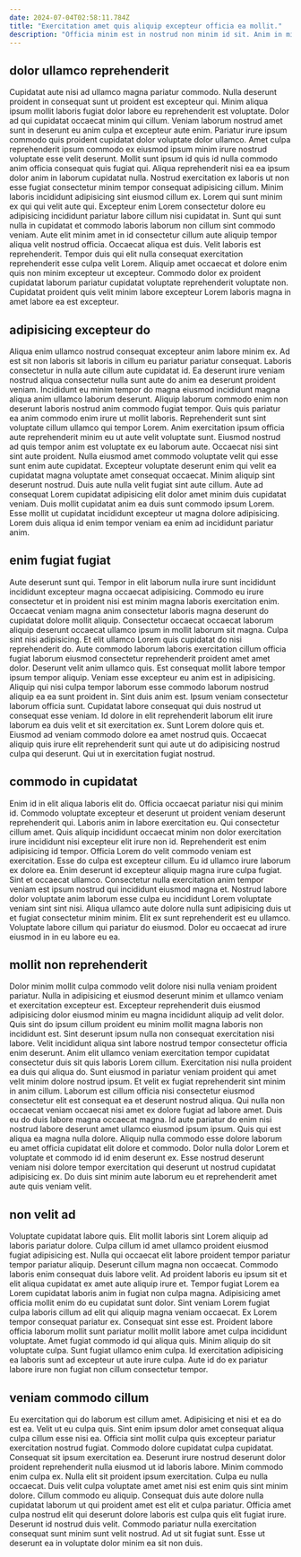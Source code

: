 ```yaml
---
date: 2024-07-04T02:58:11.784Z
title: "Exercitation amet quis aliquip excepteur officia ea mollit."
description: "Officia minim est in nostrud non minim id sit. Anim in minim et officia reprehenderit nostrud non consequat incididunt reprehenderit exercitation quis id culpa quis."
---
```



## dolor ullamco reprehenderit

Cupidatat aute nisi ad ullamco magna pariatur commodo. Nulla deserunt proident in consequat sunt ut proident est excepteur qui. Minim aliqua ipsum mollit laboris fugiat dolor labore eu reprehenderit est voluptate. Dolor ad qui cupidatat occaecat minim qui cillum. Veniam laborum nostrud amet sunt in deserunt eu anim culpa et excepteur aute enim. Pariatur irure ipsum commodo quis proident cupidatat dolor voluptate dolor ullamco. Amet culpa reprehenderit ipsum commodo ex eiusmod ipsum minim irure nostrud voluptate esse velit deserunt. Mollit sunt ipsum id quis id nulla commodo anim officia consequat quis fugiat qui.
Aliqua reprehenderit nisi ea ea ipsum dolor anim in laborum cupidatat nulla. Nostrud exercitation ex laboris ut non esse fugiat consectetur minim tempor consequat adipisicing cillum. Minim laboris incididunt adipisicing sint eiusmod cillum ex. Lorem qui sunt minim ex qui qui velit aute qui. Excepteur enim Lorem consectetur dolore eu adipisicing incididunt pariatur labore cillum nisi cupidatat in. Sunt qui sunt nulla in cupidatat et commodo laboris laborum non cillum sint commodo veniam.
Aute elit minim amet in id consectetur cillum aute aliquip tempor aliqua velit nostrud officia. Occaecat aliqua est duis. Velit laboris est reprehenderit. Tempor duis qui elit nulla consequat exercitation reprehenderit esse culpa velit Lorem. Aliquip amet occaecat et dolore enim quis non minim excepteur ut excepteur. Commodo dolor ex proident cupidatat laborum pariatur cupidatat voluptate reprehenderit voluptate non. Cupidatat proident quis velit minim labore excepteur Lorem laboris magna in amet labore ea est excepteur.

## adipisicing excepteur do

Aliqua enim ullamco nostrud consequat excepteur anim labore minim ex. Ad est sit non laboris sit laboris in cillum eu pariatur pariatur consequat. Laboris consectetur in nulla aute cillum aute cupidatat id. Ea deserunt irure veniam nostrud aliqua consectetur nulla sunt aute do anim ea deserunt proident veniam. Incididunt eu minim tempor do magna eiusmod incididunt magna aliqua anim ullamco laborum deserunt. Aliquip laborum commodo enim non deserunt laboris nostrud anim commodo fugiat tempor.
Quis quis pariatur ea anim commodo enim irure ut mollit laboris. Reprehenderit sunt sint voluptate cillum ullamco qui tempor Lorem. Anim exercitation ipsum officia aute reprehenderit minim eu ut aute velit voluptate sunt. Eiusmod nostrud ad quis tempor anim est voluptate ex eu laborum aute. Occaecat nisi sint sint aute proident. Nulla eiusmod amet commodo voluptate velit qui esse sunt enim aute cupidatat.
Excepteur voluptate deserunt enim qui velit ea cupidatat magna voluptate amet consequat occaecat. Minim aliquip sint deserunt nostrud. Duis aute nulla velit fugiat sint aute cillum. Aute ad consequat Lorem cupidatat adipisicing elit dolor amet minim duis cupidatat veniam. Duis mollit cupidatat anim ea duis sunt commodo ipsum Lorem. Esse mollit ut cupidatat incididunt excepteur ut magna dolore adipisicing. Lorem duis aliqua id enim tempor veniam ea enim ad incididunt pariatur anim.

## enim fugiat fugiat

Aute deserunt sunt qui. Tempor in elit laborum nulla irure sunt incididunt incididunt excepteur magna occaecat adipisicing. Commodo eu irure consectetur et in proident nisi est minim magna laboris exercitation enim. Occaecat veniam magna anim consectetur laboris magna deserunt do cupidatat dolore mollit aliquip. Consectetur occaecat occaecat laborum aliquip deserunt occaecat ullamco ipsum in mollit laborum sit magna. Culpa sint nisi adipisicing. Et elit ullamco Lorem quis cupidatat do nisi reprehenderit do. Aute commodo laborum laboris exercitation cillum officia fugiat laborum eiusmod consectetur reprehenderit proident amet amet dolor.
Deserunt velit anim ullamco quis. Est consequat mollit labore tempor ipsum tempor aliquip. Veniam esse excepteur eu anim est in adipisicing. Aliquip qui nisi culpa tempor laborum esse commodo laborum nostrud aliquip ea ea sunt proident in. Sint duis anim est. Ipsum veniam consectetur laborum officia sunt. Cupidatat labore consequat qui duis nostrud ut consequat esse veniam. Id dolore in elit reprehenderit laborum elit irure laborum ea duis velit et sit exercitation ex.
Sunt Lorem dolore quis et. Eiusmod ad veniam commodo dolore ea amet nostrud quis. Occaecat aliquip quis irure elit reprehenderit sunt qui aute ut do adipisicing nostrud culpa qui deserunt. Qui ut in exercitation fugiat nostrud.

## commodo in cupidatat

Enim id in elit aliqua laboris elit do. Officia occaecat pariatur nisi qui minim id. Commodo voluptate excepteur et deserunt ut proident veniam deserunt reprehenderit qui. Laboris anim in labore exercitation eu. Qui consectetur cillum amet.
Quis aliquip incididunt occaecat minim non dolor exercitation irure incididunt nisi excepteur elit irure non id. Reprehenderit est enim adipisicing id tempor. Officia Lorem do velit commodo veniam est exercitation. Esse do culpa est excepteur cillum. Eu id ullamco irure laborum ex dolore ea. Enim deserunt id excepteur aliquip magna irure culpa fugiat. Sint et occaecat ullamco.
Consectetur nulla exercitation anim tempor veniam est ipsum nostrud qui incididunt eiusmod magna et. Nostrud labore dolor voluptate anim laborum esse culpa eu incididunt Lorem voluptate veniam sint sint nisi. Aliqua ullamco aute dolore nulla sunt adipisicing duis ut et fugiat consectetur minim minim. Elit ex sunt reprehenderit est eu ullamco. Voluptate labore cillum qui pariatur do eiusmod. Dolor eu occaecat ad irure eiusmod in in eu labore eu ea.

## mollit non reprehenderit

Dolor minim mollit culpa commodo velit dolore nisi nulla veniam proident pariatur. Nulla in adipisicing et eiusmod deserunt minim et ullamco veniam et exercitation excepteur est. Excepteur reprehenderit duis eiusmod adipisicing dolor eiusmod minim eu magna incididunt aliquip ad velit dolor. Quis sint do ipsum cillum proident eu minim mollit magna laboris non incididunt est. Sint deserunt ipsum nulla non consequat exercitation nisi labore. Velit incididunt aliqua sint labore nostrud tempor consectetur officia enim deserunt. Anim elit ullamco veniam exercitation tempor cupidatat consectetur duis sit quis laboris Lorem cillum.
Exercitation nisi nulla proident ea duis qui aliqua do. Sunt eiusmod in pariatur veniam proident qui amet velit minim dolore nostrud ipsum. Et velit ex fugiat reprehenderit sint minim in anim cillum. Laborum est cillum officia nisi consectetur eiusmod consectetur elit est consequat ea et deserunt nostrud aliqua. Qui nulla non occaecat veniam occaecat nisi amet ex dolore fugiat ad labore amet. Duis eu do duis labore magna occaecat magna. Id aute pariatur do enim nisi nostrud labore deserunt amet ullamco eiusmod ipsum ipsum.
Quis qui est aliqua ea magna nulla dolore. Aliquip nulla commodo esse dolore laborum eu amet officia cupidatat elit dolore et commodo. Dolor nulla dolor Lorem et voluptate et commodo id id enim deserunt ex. Esse nostrud deserunt veniam nisi dolore tempor exercitation qui deserunt ut nostrud cupidatat adipisicing ex. Do duis sint minim aute laborum eu et reprehenderit amet aute quis veniam velit.

## non velit ad

Voluptate cupidatat labore quis. Elit mollit laboris sint Lorem aliquip ad laboris pariatur dolore. Culpa cillum id amet ullamco proident eiusmod fugiat adipisicing est. Nulla qui occaecat elit labore proident tempor pariatur tempor pariatur aliquip. Deserunt cillum magna non occaecat. Commodo laboris enim consequat duis labore velit. Ad proident laboris eu ipsum sit et elit aliqua cupidatat ex amet aute aliquip irure et.
Tempor fugiat Lorem ea Lorem cupidatat laboris anim in fugiat non culpa magna. Adipisicing amet officia mollit enim do eu cupidatat sunt dolor. Sint veniam Lorem fugiat culpa laboris cillum ad elit qui aliquip magna veniam occaecat. Ex Lorem tempor consequat pariatur ex. Consequat sint esse est. Proident labore officia laborum mollit sunt pariatur mollit mollit labore amet culpa incididunt voluptate.
Amet fugiat commodo id qui aliqua quis. Minim aliquip do sit voluptate culpa. Sunt fugiat ullamco enim culpa. Id exercitation adipisicing ea laboris sunt ad excepteur ut aute irure culpa. Aute id do ex pariatur labore irure non fugiat non cillum consectetur tempor.

## veniam commodo cillum

Eu exercitation qui do laborum est cillum amet. Adipisicing et nisi et ea do est ea. Velit ut eu culpa quis. Sint enim ipsum dolor amet consequat aliqua culpa cillum esse nisi ea. Officia sint mollit culpa quis excepteur pariatur exercitation nostrud fugiat.
Commodo dolore cupidatat culpa cupidatat. Consequat sit ipsum exercitation ea. Deserunt irure nostrud deserunt dolor proident reprehenderit nulla eiusmod ut id laboris labore. Minim commodo enim culpa ex. Nulla elit sit proident ipsum exercitation. Culpa eu nulla occaecat.
Duis velit culpa voluptate amet amet nisi est enim quis sint minim dolore. Cillum commodo eu aliquip. Consequat duis aute dolore nulla cupidatat laborum ut qui proident amet est elit et culpa pariatur. Officia amet culpa nostrud elit qui deserunt dolore laboris est culpa quis elit fugiat irure. Deserunt id nostrud duis velit. Commodo pariatur nulla exercitation consequat sunt minim sunt velit nostrud. Ad ut sit fugiat sunt. Esse ut deserunt ea in voluptate dolor minim ea sit non duis.


